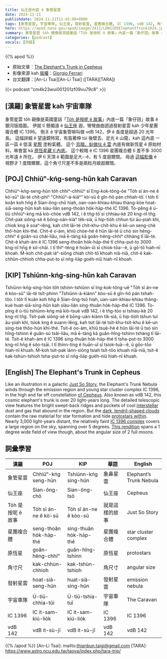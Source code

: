 ```yaml
---
title: 仙王座內底 ê 象管星雲
date: 2024-11-21
publishdate: 2024-11-21T11:45:00+0800
tags: [象管星雲, 宇宙車隊, 仙王座, 發射星雲, 星團複合體, IC 1396, vdB 142, 角寸尺, 原恆星, To̍h 是按呢 ê 故事]
hero: https://apod.nasa.gov/apod/image/2411/LDN1105ElephantTrunk1024.jpg
summary: 象管星雲 to̍h 親像是英國童話「To̍h 是按呢 ê 故事」內底一篇「象仔囝」故事 ê 銀河版插圖。
categories: [podcast]
vocals: [阿錕]
---
```


{{% apod %}}

- 原始文章：[The Elephant's Trunk in Cepheus](https://apod.nasa.gov/apod/ap241121.html)
- 影像來源 kah [版權][copyright]：[Giorgio Ferrari](https://www.astrobin.com/users/GiorgioFerrari/)
- 台文翻譯：[An-Li Tsai][An-Li Tsai] ([TARA][TARA])

{{< podcast "cm4k23wui001201zf09vu79c8" >}}

## [漢羅] 象管星雲 kah 宇宙車隊
象管星雲 to̍h 親像是英國童話「[To̍h 是按呢 ê 故事][Just So Story]」內底一篇「象仔囝」故事 ê 銀河版插圖。
伊就 tī 懸閣遠 ê [仙王座][of Cepheus] 遐，彎彎曲曲迵過發射星雲 kah 少年星團 複合體 IC 1396。
倒爿 ê 宇宙象管嘛叫做 vdB 142，伊 ê 長度是超過 20 光年長。
這幅詳細 ê 望遠鏡特寫，有翕著伸 tùi 後壁去、足光 ê 山龍，kah 這內底 一區一區 ê 低溫 [星際][interstellar] 塗粉氣體。
這个 [烏暗、虯做伙 ê 雲][dark, tendril-shaped clouds] 內底有做新恆星 ê 原始材料，嘛會當 kā [原恆星藏 tī 內底][protostars within]。
這个較暗 ê IC 1396 星團複合體 tī 差不多 3000 光年遠 ê 所在。
伊 tī 天頂 ê 範圍是足大--ê，有 5 度遐爾闊。
毋過 [這幅影像][This rendition] ê 視野才 1 度闊爾爾，這个角寸尺差不多是兩粒月娘遐爾闊。

## [POJ] Chhiūⁿ-kńg-seng-hûn kah Caravan
Chhiūⁿ-kńg-seng-hûn to̍h chhiⁿ-chhiūⁿ sī Eng-kok-tông-ōe "To̍h sī án-ne ê kò͘-sū" lāi-té chi̍t-phiⁿ "Chhiūⁿ-á-kiáⁿ" kò͘-sū ê gîn-hô pán chhah-tô͘.
I to̍h tī koân koh hn̄g ê Sian-ông-chō hiah, oan-oan-khiau-khiau thàng-kòe hoat-siā-seng-hûn kah siàu-liân seng-thoân ho̍k-ha̍p-thé IC 1396.
Tò-pêng ê ú-tiū chhiūⁿ-kńg mā kiò-chòe vdB 142, i ê tn̂g-tō͘ si chhiau-kè 20 kng-nî tn̂g.
Chit-pak siông-sè ê bōng-oán-kiàⁿ te̍k-siá, ū hip-tio̍h chhun tùi āu-piah khì, chiok kng ê soaⁿ-lêng, kah chit lāi-té chi̍t-khu-chi̍t-khu ê kē-un seng-chè thô͘-hún khì-thé.
Chit-ê o͘-àm, khiû chòe-hé ê hûn lāi-té ū chò sin hêng-chhiⁿ ê goân-sú châi-liāu, mā ē-tàng kā goân-hêng-chhiⁿ chhàng tī lāi-té.
Chit-ê khah-àm ê IC 1396 seng-thoân ho̍k-ha̍p-thé tī chha-put-to 3000 kng-nî hn̄g ê só͘-chāi.
I tī thiⁿ-téng ê hoān-ûi sī chiok-tōa--ê, ū gō͘-tō͘ hiah-nī khoah.
M̄-koh chit-pak iáⁿ-siōng chiah chi̍t-tō͘ khoah niā-niā, chit-ê kak-chhùn-chhioh chha-put-to sī nn̄g-lia̍p goe̍h-niû hiah-nī khoah.

## [KIP] Tshiūnn-kńg-sing-hûn kah Caravan
Tshiūnn-kńg-sing-hûn to̍h tshinn-tshiūnn sī Ing-kok-tông-uē "To̍h sī án-ne ê kòo-sū" lāi-té tsi̍t-phinn "Tshiūnn-á-kiánn" kòo-sū ê gîn-hô pán tshah-tôo.
I to̍h tī kuân koh hn̄g ê Sian-ông-tsō hiah, uan-uan-khiau-khiau thàng-kuè huat-siā-sing-hûn kah siàu-liân sing-thuân ho̍k-ha̍p-thé IC 1396.
Tò-pîng ê ú-tiū tshiūnn-kńg mā kiò-tsuè vdB 142, i ê tn̂g-tōo si tshiau-kè 20 kng-nî tn̂g.
Tsit-pak siông-sè ê bōng-uán-kiànn ti̍k-siá, ū hip-tio̍h tshun tuì āu-piah khì, tsiok kng ê suann-lêng, kah tsit lāi-té tsi̍t-khu-tsi̍t-khu ê kē-un sing-tsè thôo-hún khì-thé.
Tsit-ê oo-àm, khiû tsuè-hé ê hûn lāi-té ū tsò sin hîng-tshinn ê guân-sú tsâi-liāu, mā ē-tàng kā guân-hîng-tshinn tshàng tī lāi-té.
Tsit-ê khah-àm ê IC 1396 sing-thuân ho̍k-ha̍p-thé tī tsha-put-to 3000 kng-nî hn̄g ê sóo-tsāi.
I tī thinn-tíng ê huān-uî sī tsiok-tuā--ê, ū gōo-tōo hiah-nī khuah.
M̄-koh tsit-pak iánn-siōng tsiah tsi̍t-tōo khuah niā-niā, tsit-ê kak-tshùn-tshioh tsha-put-to sī nn̄g-lia̍p gue̍h-niû hiah-nī khuah.

## [English] The Elephant's Trunk in Cepheus
Like an illustration in a galactic [Just So Story][Just So Story], the Elephant's Trunk Nebula winds through the emission region and young star cluster complex IC 1396, in the high and far off constellation [of Cepheus][of Cepheus].
Also known as vdB 142, this cosmic elephant's trunk is over 20 light-years long.
The detailed telescopic view features the bright swept-back ridges and pockets of cool [interstellar][interstellar] dust and gas that abound in the region.
But the [dark, tendril-shaped clouds][dark, tendril-shaped clouds] contain the raw material for star formation and hide [protostars within][protostars within].
Nearly 3,000 light-years distant, the relatively faint [IC 1396 complex][IC 1396 complex] covers a large region on the sky, spanning over 5 degrees.
[This rendition][This rendition] spans a 1 degree wide field of view though, about the angular size of 2 full moons.

## 詞彙學習
|漢羅|POJ|KIP|華語|English|
|-|-|-|-|-|
| 象管星雲 | Chhiūⁿ-kńg seng-hûn | Tshiūnn-kńg sing-hûn | 象鼻星雲 | Elephant’s Trunk Nebula |
| 仙王座 | Sian-ông-chō | Sian-ông-tsō | 仙王座 | Cepheus |
| To̍h 是按呢 ê 故事 | To̍h sī án-ne ê kò͘-sū | To̍h sī án-ne ê kòo-sū | 就是這樣的故事 | Just So Story |
| 星團複合體 | seng-thoân ho̍k-ha̍p-thé | sing-thuân ho̍k-ha̍p-thé | 星團複合體 | star cluster complex |
| 原恆星 | goân-hêng-chhiⁿ | guân-hîng-tshinn | 原恆星 | protostars |
| 角寸尺 | kak-chhùn-chhioh | kak-tshùn-tshioh | 角尺寸 | angular size |
| 發射星雲 | hoat-siā-seng-hûn | huat-siā-sing-hûn | 發射星雲 | emission nebula |
| 宇宙車隊 | Ú-tiū-chhia-tūi | Ú-tiū-tshia-tuī | 宇宙車隊 | The Caravan |
| IC 1396 | IC it-sam-kiú-lio̍k | IC it-sam-kiú-lio̍k | IC 1396 | IC 1396 |
| vdB 142 | vdB it-sù-jī | vdB it-sù-jī | vdB 142 | vdB 142 |

{{% /apod %}}
[An-Li Tsai]: mailto:thianbun.taigi@gmail.com
[TARA]: https://www.astro.ncu.edu.tw/taova/index.php/tara-trip/

[copyright]: https://apod.nasa.gov/apod/fap/lib/about_apod.html#srapply
[License3]: https://creativecommons.org/licenses/by-nc-nd/3.0/
[License2]:https://creativecommons.org/licenses/by-nc-nd/2.0/

[Just So Story]:http://www.boop.org/jan/justso/elephant.htm
[of Cepheus]:http://www.hawastsoc.org/deepsky/cep/
[interstellar]:http://www-ssg.sr.unh.edu/ism/what1.html
[dark, tendril-shaped clouds]:https://www.spitzer.caltech.edu/image/ssc2003-06b-dark-globule-in-ic-1396
[protostars within]:https://arxiv.org/abs/0808.3013
[IC 1396 complex]:https://apod.nasa.gov/apod/ap170720.html
[This rendition]:https://www.astrobin.com/ueepl9/

